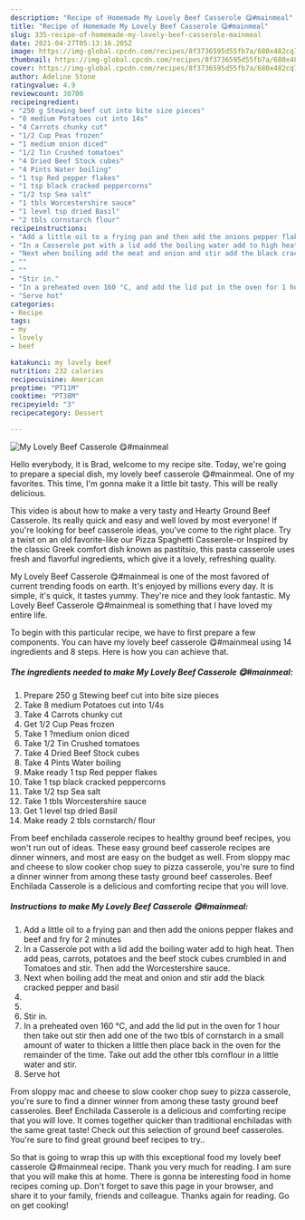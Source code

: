 ```yaml
---
description: "Recipe of Homemade My Lovely Beef Casserole 😋#mainmeal"
title: "Recipe of Homemade My Lovely Beef Casserole 😋#mainmeal"
slug: 335-recipe-of-homemade-my-lovely-beef-casserole-mainmeal
date: 2021-04-27T05:13:16.205Z
image: https://img-global.cpcdn.com/recipes/8f3736595d55fb7a/680x482cq70/my-lovely-beef-casserole-mainmeal-recipe-main-photo.jpg
thumbnail: https://img-global.cpcdn.com/recipes/8f3736595d55fb7a/680x482cq70/my-lovely-beef-casserole-mainmeal-recipe-main-photo.jpg
cover: https://img-global.cpcdn.com/recipes/8f3736595d55fb7a/680x482cq70/my-lovely-beef-casserole-mainmeal-recipe-main-photo.jpg
author: Adeline Stone
ratingvalue: 4.9
reviewcount: 30700
recipeingredient:
- "250 g Stewing beef cut into bite size pieces"
- "8 medium Potatoes cut into 14s"
- "4 Carrots chunky cut"
- "1/2 Cup Peas frozen"
- "1 medium onion diced"
- "1/2 Tin Crushed tomatoes"
- "4 Dried Beef Stock cubes"
- "4 Pints Water boiling"
- "1 tsp Red pepper flakes"
- "1 tsp black cracked peppercorns"
- "1/2 tsp Sea salt"
- "1 tbls Worcestershire sauce"
- "1 level tsp dried Basil"
- "2 tbls cornstarch flour"
recipeinstructions:
- "Add a little oil to a frying pan and then add the onions pepper flakes and beef and fry for 2 minutes"
- "In a Casserole pot with a lid add the boiling water add to high heat. Then add peas, carrots, potatoes and the beef stock cubes crumbled in and Tomatoes and stir. Then add the Worcestershire sauce."
- "Next when boiling add the meat and onion and stir add the black cracked pepper and basil"
- ""
- ""
- "Stir in."
- "In a preheated oven 160 °C, and add the lid put in the oven for 1 hour then take out stir then add one of the two tbls of cornstarch in a small amount of water to thicken a little then place back in the oven for the remainder of the time. Take out add the other tbls cornflour in a little water and stir."
- "Serve hot"
categories:
- Recipe
tags:
- my
- lovely
- beef

katakunci: my lovely beef 
nutrition: 232 calories
recipecuisine: American
preptime: "PT11M"
cooktime: "PT38M"
recipeyield: "3"
recipecategory: Dessert

---
```



![My Lovely Beef Casserole 😋#mainmeal](https://img-global.cpcdn.com/recipes/8f3736595d55fb7a/680x482cq70/my-lovely-beef-casserole-mainmeal-recipe-main-photo.jpg)

Hello everybody, it is Brad, welcome to my recipe site. Today, we're going to prepare a special dish, my lovely beef casserole 😋#mainmeal. One of my favorites. This time, I'm gonna make it a little bit tasty. This will be really delicious.

This video is about how to make a very tasty and Hearty Ground Beef Casserole. Its really quick and easy and well loved by most everyone! If you&#39;re looking for beef casserole ideas, you&#39;ve come to the right place. Try a twist on an old favorite-like our Pizza Spaghetti Casserole-or Inspired by the classic Greek comfort dish known as pastitsio, this pasta casserole uses fresh and flavorful ingredients, which give it a lovely, refreshing quality.

My Lovely Beef Casserole 😋#mainmeal is one of the most favored of current trending foods on earth. It's enjoyed by millions every day. It is simple, it's quick, it tastes yummy. They're nice and they look fantastic. My Lovely Beef Casserole 😋#mainmeal is something that I have loved my entire life.


To begin with this particular recipe, we have to first prepare a few components. You can have my lovely beef casserole 😋#mainmeal using 14 ingredients and 8 steps. Here is how you can achieve that.

<!--inarticleads1-->

##### The ingredients needed to make My Lovely Beef Casserole 😋#mainmeal:

1. Prepare 250 g Stewing beef cut into bite size pieces
1. Take 8 medium Potatoes cut into 1/4s
1. Take 4 Carrots chunky cut
1. Get 1/2 Cup Peas frozen
1. Take 1 ?medium onion diced
1. Take 1/2 Tin Crushed tomatoes
1. Take 4 Dried Beef Stock cubes
1. Take 4 Pints Water boiling
1. Make ready 1 tsp Red pepper flakes
1. Take 1 tsp black cracked peppercorns
1. Take 1/2 tsp Sea salt
1. Take 1 tbls Worcestershire sauce
1. Get 1 level tsp dried Basil
1. Make ready 2 tbls cornstarch/ flour


From beef enchilada casserole recipes to healthy ground beef recipes, you won&#39;t run out of ideas. These easy ground beef casserole recipes are dinner winners, and most are easy on the budget as well. From sloppy mac and cheese to slow cooker chop suey to pizza casserole, you&#39;re sure to find a dinner winner from among these tasty ground beef casseroles. Beef Enchilada Casserole is a delicious and comforting recipe that you will love. 

<!--inarticleads2-->

##### Instructions to make My Lovely Beef Casserole 😋#mainmeal:

1. Add a little oil to a frying pan and then add the onions pepper flakes and beef and fry for 2 minutes
1. In a Casserole pot with a lid add the boiling water add to high heat. Then add peas, carrots, potatoes and the beef stock cubes crumbled in and Tomatoes and stir. Then add the Worcestershire sauce.
1. Next when boiling add the meat and onion and stir add the black cracked pepper and basil
1. 
1. 
1. Stir in.
1. In a preheated oven 160 °C, and add the lid put in the oven for 1 hour then take out stir then add one of the two tbls of cornstarch in a small amount of water to thicken a little then place back in the oven for the remainder of the time. Take out add the other tbls cornflour in a little water and stir.
1. Serve hot


From sloppy mac and cheese to slow cooker chop suey to pizza casserole, you&#39;re sure to find a dinner winner from among these tasty ground beef casseroles. Beef Enchilada Casserole is a delicious and comforting recipe that you will love. It comes together quicker than traditional enchiladas with the same great taste! Check out this selection of ground beef casseroles. You&#39;re sure to find great ground beef recipes to try.. 

So that is going to wrap this up with this exceptional food my lovely beef casserole 😋#mainmeal recipe. Thank you very much for reading. I am sure that you will make this at home. There is gonna be interesting food in home recipes coming up. Don't forget to save this page in your browser, and share it to your family, friends and colleague. Thanks again for reading. Go on get cooking!
